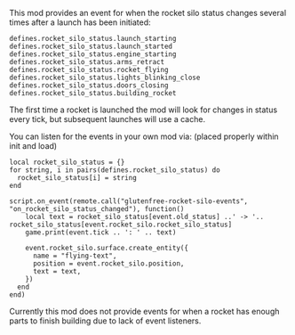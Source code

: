 This mod provides an event for when the rocket silo status changes several times after a launch has been initiated:

```
defines.rocket_silo_status.launch_starting
defines.rocket_silo_status.launch_started
defines.rocket_silo_status.engine_starting
defines.rocket_silo_status.arms_retract
defines.rocket_silo_status.rocket_flying
defines.rocket_silo_status.lights_blinking_close
defines.rocket_silo_status.doors_closing
defines.rocket_silo_status.building_rocket
```

The first time a rocket is launched the mod will look for changes in status every tick, but subsequent launches will use a cache.

You can listen for the events in your own mod via: (placed properly within init and load)
```
local rocket_silo_status = {}
for string, i in pairs(defines.rocket_silo_status) do
  rocket_silo_status[i] = string
end

script.on_event(remote.call("glutenfree-rocket-silo-events", "on_rocket_silo_status_changed"), function()
    local text = rocket_silo_status[event.old_status] ..' -> '.. rocket_silo_status[event.rocket_silo.rocket_silo_status]
    game.print(event.tick .. ': ' .. text)

    event.rocket_silo.surface.create_entity({
      name = "flying-text",
      position = event.rocket_silo.position,
      text = text,
    })
  end
end)
```

Currently this mod does not provide events for when a rocket has enough parts to finish building due to lack of event listeners.
